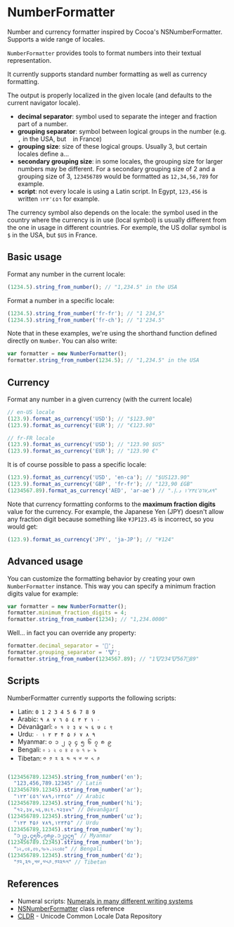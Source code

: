 # NumberFormatter
Number and currency formatter inspired by Cocoa's NSNumberFormatter. Supports a wide range of locales.  

`NumberFormatter` provides tools to format numbers into their textual representation. 

It currently supports standard number formatting as well as currency formatting.

The output is properly localized in the given locale (and defaults to the current navigator locale).

* **decimal separator**: symbol used to separate the integer and fraction part of a number.
* **grouping separator**: symbol between logical groups in the number (e.g. `,` in the USA, but ` ` in France)
* **grouping size**: size of these logical groups. Usually 3, but certain locales define a…
* **secondary grouping size**: in some locales, the grouping size for larger numbers may be different. For a secondary grouping size of 2 and a grouping size of 3, `123456789` would be formatted as `12,34,56,789` for example.
* **script**: not every locale is using a Latin script. In Egypt, `123,456` is written `١٢٣٬٤٥٦` for example.

The currency symbol also depends on the locale: the symbol used in the country where the currency is in use (local symbol) is usually different from the one in usage in different countries. For exemple, the US dollar symbol is `$` in the USA, but `$US` in France. 

## Basic usage

Format any number in the current locale:

```js
(1234.5).string_from_number(); // "1,234.5" in the USA
```
    
Format a number in a specific locale:

```js
(1234.5).string_from_number('fr-fr'); // "1 234,5"
(1234.5).string_from_number('fr-ch'); // "1'234.5"
```

Note that in these examples, we're using the shorthand function defined directly on `Number`. You can also write:
 
```js
var formatter = new NumberFormatter();
formatter.string_from_number(1234.5); // "1,234.5" in the USA
```

## Currency

Format any number in a given currency (with the current locale)

```js
// en-US locale
(123.9).format_as_currency('USD'); // "$123.90"
(123.9).format_as_currency('EUR'); // "€123.90"

// fr-FR locale
(123.9).format_as_currency('USD'); // "123.90 $US"
(123.9).format_as_currency('EUR'); // "123.90 €"
```

It is of course possible to pass a specific locale:

```js
(123.9).format_as_currency('USD', 'en-ca'); // "$US123.90"
(123.9).format_as_currency('GBP', 'fr-fr'); // "123,90 £GB"
(1234567.89).format_as_currency('AED', 'ar-ae') // "١٬٢٣٤٬٥٦٧٫٨٩ د.إ.‏"
```

Note that currency formatting conforms to the **maximum fraction digits** value for the currency. For example, the Japanese Yen (JPY) doesn't allow any fraction digit because something like `¥JP123.45` is incorrect, so you would get:

```js
(123.9).format_as_currency('JPY', 'ja-JP'); // "¥124"
```

## Advanced usage

You can customize the formatting behavior by creating your own `NumberFormatter` instance. This way you can specify a minimum fraction digits value for example:

```js
var formatter = new NumberFormatter();
formatter.minimum_fraction_digits = 4;
formatter.string_from_number(1234); // "1,234.0000"
```

Well… in fact you can override any property:

```js
formatter.decimal_separator = '🐶'; 
formatter.grouping_separator = '🐮';
formatter.string_from_number(1234567.89); // "1🐮234🐮567🐶89"
```

## Scripts

NumberFormatter currently supports the following scripts:

* Latin: `0 1 2 3 4 5 6 7 8 9`
* Arabic: `٠ ١ ٢ ٣ ٤ ٥ ٦ ٧ ٨ ٩`
* Dévanâgarî: `० १ २ ३ ४ ५ ६ ७ ८ ९`
* Urdu: `۰ ۱ ۲ ۳ ۴ ۵ ۶ ۷ ۸ ۹`
* Myanmar: `၀ ၁ ၂ ၃ ၄ ၅ ၆ ၇ ၈ ၉`
* Bengali: `০ ১ ২ ৩ ৪ ৫ ৬ ৭ ৮ ৯`
* Tibetan: `༠ ༡ ༢ ༣ ༤ ༥ ༦ ༧ ༨ ༩`

```js
(123456789.12345).string_from_number('en');
  "123,456,789.12345" // Latin
(123456789.12345).string_from_number('ar');
  "١٢٣٬٤٥٦٬٧٨٩٫١٢٣٤٥" // Arabic
(123456789.12345).string_from_number('hi');
  "१२,३४,५६,७८९.१२३४५" // Dévanâgarî
(123456789.12345).string_from_number('uz');
  "۱۲۳ ۴۵۶ ۷۸۹,۱۲۳۴۵" // Urdu
(123456789.12345).string_from_number('my');
  "၁၂၃,၄၅၆,၇၈၉.၁၂၃၄၅" // Myanmar
(123456789.12345).string_from_number('bn');
  "১২,৩৪,৫৬,৭৮৯.১২৩৪৫" // Bengali
(123456789.12345).string_from_number('dz');
  "༡༢,༣༤,༥༦,༧༨༩.༡༢༣༤༥" // Tibetan
```

## References

* Numeral scripts: [Numerals in many different writing systems](http://www.omniglot.com/language/numerals.htm)
* [NSNumberFormatter](https://developer.apple.com/library/mac/documentation/Cocoa/Reference/Foundation/Classes/NSNumberFormatter_Class/) class reference
* [CLDR](http://cldr.unicode.org) - Unicode Common Locale Data Repository
